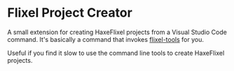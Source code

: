 # Flixel Project Creator

A small extension for creating HaxeFlixel projects from a Visual Studio Code command. It's basically a command that invokes [flixel-tools](Makoren/FlixelProjectCreator) for you.

Useful if you find it slow to use the command line tools to create HaxeFlixel projects.